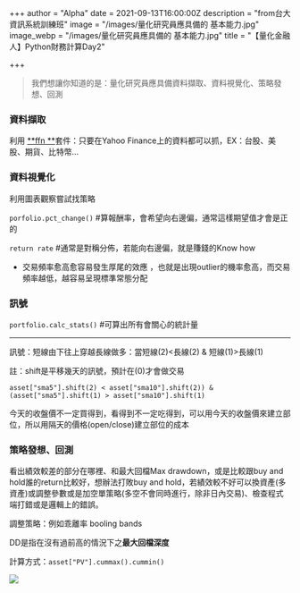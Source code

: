 +++
author = "Alpha"
date = 2021-09-13T16:00:00Z
description = "from台大資訊系統訓練班"
image = "/images/量化研究員應具備的 基本能力.jpg"
image_webp = "/images/量化研究員應具備的 基本能力.jpg"
title = "【量化金融人】Python財務計算Day2"

+++
> 我們想讓你知道的是：量化研究員應具備資料擷取、資料視覺化、策略發想、回測

### 資料擷取

利用 [**ffn **](https://pmorissette.github.io/ffn/ "ffn")套件：只要在Yahoo Finance上的資料都可以抓，EX：台股、美股、期貨、比特幣...

### 資料視覺化

利用圖表觀察嘗試找策略

`porfolio.pct_change()`  #算報酬率，會希望向右邊偏，通常這樣期望值才會是正的

`return rate`  #通常是對稱分佈，若能向右邊偏，就是賺錢的Know how

* 交易頻率愈高愈容易發生厚尾的效應 ，也就是出現outlier的機率愈高，而交易頻率越低，越容易呈現標準常態分配

### 訊號

`portfolio.calc_stats()`  #可算出所有會關心的統計量

***

訊號：短線由下往上穿越長線做多：當短線(2)<長線(2) & 短線(1)>長線(1)

註：shift是平移幾天的訊號，預計在(0)才會做交易

`asset["sma5"].shift(2) < asset["sma10"].shift(2)) & (asset["sma5"].shift(1) > asset["sma10"].shift(1)`

今天的收盤價不一定買得到，看得到不一定吃得到，可以用今天的收盤價來建立部位，所以用隔天的價格(open/close)建立部位的成本

### 策略發想、回測

看出績效較差的部分在哪裡、和最大回檔Max drawdown，或是比較跟buy and hold誰的return比較好，想辦法打敗buy and hold，若績效較不好可以換資產(多資產)或調整參數或是加空單策略(多空不會同時進行，除非日內交易)、檢查程式端打錯或是邏輯上的錯誤。

調整策略：例如乖離率 booling bands

DD是指在沒有過前高的情況下之**最大回檔深度**

計算方式：`asset["PV"].cummax().cummin()`

![](/images/2021-09-15-4-32-01.png)